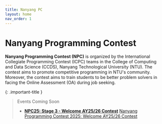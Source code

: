```yaml
---
title: Nanyang PC
layout: home
nav_order: 1
---
```


# Nanyang Programming Contest

**Nanyang Programming Contest (NPC)** is organized by the International Collegiate Programming Contest (ICPC) teams in the College of Computing and Data Science (CCDS), Nanyang Technological University (NTU). The contest aims to promote competitive programming in NTU's community. Moreover, the contest aims to train students to be better problem solvers in facing the Online Assessment (OA) during job seeking.

<script src="https://cdn.logwork.com/widget/countdown.js"></script>

{: .important-title }
> Events Coming Soon
>
> - **[NPC25: Stage 3 - Welcome AY25/26 Contest](25sp/third)**
> <a href="https://logwork.com/countdown-timer" class="countdown-timer" data-style="flip3" data-timezone="Asia/Singapore" data-date="2025-08-30 14:00">Nanyang Programming Contest 2025: Welcome AY25/26 Contest</a>
